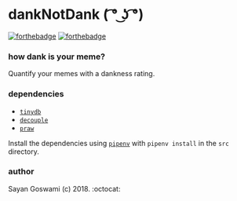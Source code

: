 # dankNotDank ( ͡° ͜ʖ ͡°)

[![forthebadge](https://forthebadge.com/images/badges/makes-people-smile.svg)](https://forthebadge.com) [![forthebadge](https://forthebadge.com/images/badges/its-not-a-lie-if-you-believe-it.svg)](https://forthebadge.com)

### how dank is your meme?
Quantify your memes with a dankness rating. 


### dependencies
- [`tinydb`](https://github.com/msiemens/tinydb)
- [`decouple`](https://github.com/henriquebastos/python-decouple)
- [`praw`](https://github.com/praw-dev/praw)

Install the dependencies using [`pipenv`](https://github.com/pypa/pipenv) with `pipenv install` in the `src` directory.

### author
Sayan Goswami (c) 2018. :octocat:

